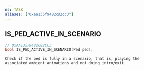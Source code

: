 ```yaml
---
ns: TASK
aliases: ["0xaa135f9482c82cc3"]
---
```

## IS_PED_ACTIVE_IN_SCENARIO

```c
// 0xAA135F9482C82CC3
bool IS_PED_ACTIVE_IN_SCENARIO(Ped ped);
```

```
Check if the ped is fully in a scenario, that is, playing the associated ambient animations and not doing intro/exit.
```

